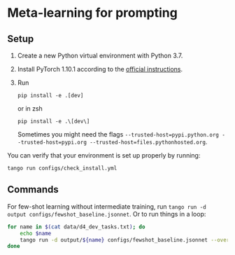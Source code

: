 # Meta-learning for prompting

## Setup

1. Create a new Python virtual environment with Python 3.7.
2. Install PyTorch 1.10.1 according to the [official instructions](https://pytorch.org/get-started/locally/).
3. Run

    ```
    pip install -e .[dev]
    ```
    or in zsh
    ```
    pip install -e .\[dev\]
    ```
    Sometimes you might need the flags `--trusted-host=pypi.python.org --trusted-host=pypi.org --trusted-host=files.pythonhosted.org`.

You can verify that your environment is set up properly by running:

```
tango run configs/check_install.yml
```

## Commands

For few-shot learning without intermediate training, run `tango run -d output configs/fewshot_baseline.jsonnet`.
Or to run things in a loop:
```bash
for name in $(cat data/d4_dev_tasks.txt); do
    echo $name
    tango run -d output/${name} configs/fewshot_baseline.jsonnet --overrides "{\"steps.output_model.datamodule.task_name\": \"${name}\"}"
done
```
